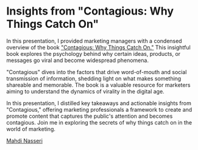 # Insights from "Contagious: Why Things Catch On"

In this presentation, I provided marketing managers with a condensed overview of the book ["Contagious: Why Things Catch On."](https://jonahberger.com/books/contagious/) This insightful book explores the psychology behind why certain ideas, products, or messages go viral and become widespread phenomena.

"Contagious" dives into the factors that drive word-of-mouth and social transmission of information, shedding light on what makes something shareable and memorable. The book is a valuable resource for marketers aiming to understand the dynamics of virality in the digital age.

In this presentation, I distilled key takeaways and actionable insights from "Contagious," offering marketing professionals a framework to create and promote content that captures the public's attention and becomes contagious. Join me in exploring the secrets of why things catch on in the world of marketing.


[Mahdi Nasseri](mailto:mahdi.nasseri@gmail.com)